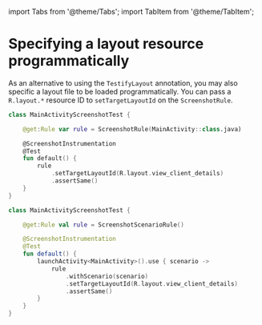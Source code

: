 import Tabs from '@theme/Tabs';
import TabItem from '@theme/TabItem';

# Specifying a layout resource programmatically

As an alternative to using the `TestifyLayout` annotation, you may also specific a layout file to be loaded programmatically.
You can pass a `R.layout.*` resource ID to `setTargetLayoutId` on the `ScreenshotRule`.

<Tabs>
<TabItem value="rule" label="ScreenshotTestRule">

```kotlin
class MainActivityScreenshotTest {

    @get:Rule var rule = ScreenshotRule(MainActivity::class.java)

    @ScreenshotInstrumentation
    @Test
    fun default() {
        rule
            .setTargetLayoutId(R.layout.view_client_details)
            .assertSame()
    }
}
```

</TabItem>
<TabItem value="scenario" label="ScreenshotScenarioRule">

```kotlin
class MainActivityScreenshotTest {

    @get:Rule val rule = ScreenshotScenarioRule()

    @ScreenshotInstrumentation
    @Test
    fun default() {
        launchActivity<MainActivity>().use { scenario ->
            rule
                .withScenario(scenario)
                .setTargetLayoutId(R.layout.view_client_details)
                .assertSame()
        }
    }
}
```

</TabItem>
</Tabs>